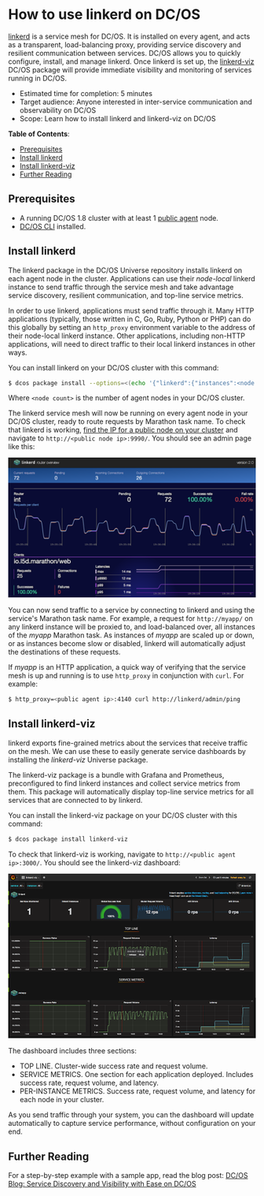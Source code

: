 # How to use linkerd on DC/OS

[linkerd](https://linkerd.io) is a service mesh for DC/OS. It is installed on every agent, and acts as a transparent, load-balancing proxy, providing service discovery and resilient communication between services. DC/OS allows you to quickly configure, install, and manage linkerd. Once linkerd is set up, the [linkerd-viz](https://github.com/BuoyantIO/linkerd-viz) DC/OS package will provide immediate visibility and monitoring of services running in DC/OS.

- Estimated time for completion: 5 minutes
- Target audience: Anyone interested in inter-service communication and observability on DC/OS
- Scope: Learn how to install linkerd and linkerd-viz on DC/OS

**Table of Contents**:

- [Prerequisites](#prerequisites)
- [Install linkerd](#install-linkerd)
- [Install linkerd-viz](#install-linkerd-viz)
- [Further Reading](#further-reading)

## Prerequisites

- A running DC/OS 1.8 cluster with at least 1 [public agent](https://dcos.io/docs/1.8/overview/concepts/#public) node.
- [DC/OS CLI](https://dcos.io/docs/1.8/usage/cli/install/) installed.

## Install linkerd

The linkerd package in the DC/OS Universe repository installs linkerd on each agent node in the cluster. Applications can use their *node-local* linkerd instance to send traffic through the service mesh and take advantage service discovery, resilient communication, and top-line service metrics.

In order to use linkerd, applications must send traffic through it. Many HTTP applications (typically, those written in C, Go, Ruby, Python or PHP) can do this globally by setting an `http_proxy` environment variable to the address of their node-local linkerd instance. Other applications, including non-HTTP applications, will need to direct traffic to their local linkerd instances in other ways.

You can install linkerd on your DC/OS cluster with this command:

```bash
$ dcos package install --options=<(echo '{"linkerd":{"instances":<node count>}}') linkerd
```

Where `<node count>` is the number of agent nodes in your DC/OS cluster.

The linkerd service mesh will now be running on every agent node in your DC/OS cluster, ready to route requests by Marathon task name. To check that linkerd is working, [find the IP for a public node on your cluster](https://dcos.io/docs/1.8/administration/locate-public-agent/) and navigate to `http://<public node ip>:9990/`. You should see an admin page like this:

![admin](img/admin.png)

You can now send traffic to a service by connecting to linkerd and using the service's Marathon task name. For example, a request for `http://myapp/` on any linkerd instance will be proxied to, and load-balanced over, all instances of the *myapp* Marathon task. As instances of *myapp* are scaled up or down, or as instances become slow or disabled, linkerd will automatically adjust the destinations of these requests.

If *myapp* is an HTTP application, a quick way of verifying that the service mesh is up and running is to use `http_proxy` in conjunction with `curl`. For example:

```bash
$ http_proxy=<public agent ip>:4140 curl http://linkerd/admin/ping
```

## Install linkerd-viz

linkerd exports fine-grained metrics about the services that receive traffic on the mesh. We can use these to easily generate service dashboards by installing the *linkerd-viz* Universe package.

The linkerd-viz package is a bundle with Grafana and Prometheus, preconfigured to find linkerd instances and collect service metrics from them. This package will automatically display top-line service metrics for all services that are connected to by linkerd.

You can install the linkerd-viz package on your DC/OS cluster with this command:

```bash
$ dcos package install linkerd-viz
```

To check that linkerd-viz is working, navigate to `http://<public agent ip>:3000/`. You should see the linkerd-viz dashboard:

![linkerd-viz](img/linkerd-viz.png)

The dashboard includes three sections:

* TOP LINE. Cluster-wide success rate and request volume.
* SERVICE METRICS. One section for each application deployed. Includes success rate, request volume, and latency.
* PER-INSTANCE METRICS. Success rate, request volume, and latency for each node in your cluster.

As you send traffic through your system, you can the dashboard will update automatically to capture service performance, without configuration on your end.

## Further Reading

For a step-by-step example with a sample app, read the blog post: [DC/OS Blog: Service Discovery and Visibility with Ease on DC/OS](https://dcos.io/blog/2016/service-discovery-and-visibility-with-ease-on-dc-os/index.html)
